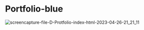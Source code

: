 # Portfolio-blue
![screencapture-file-D-Protfolio-index-html-2023-04-26-21_21_11](https://user-images.githubusercontent.com/121009680/234680984-da74d2d5-26e4-4e5b-9079-9579e424d213.png)
